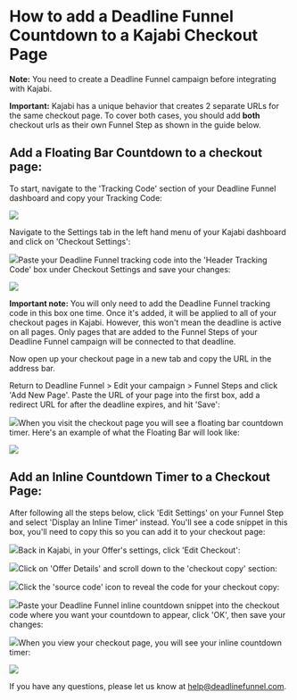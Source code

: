 # How to add a Deadline Funnel Countdown to a Kajabi Checkout Page

**Note:** You need to create a Deadline Funnel campaign before integrating with Kajabi.

**Important:** Kajabi has a unique behavior that creates 2 separate URLs for the same checkout page. To cover both cases, you should add **both** checkout urls as their own Funnel Step as shown in the guide below.

## Add a Floating Bar Countdown to a checkout page:

To start, navigate to the 'Tracking Code' section of your Deadline Funnel dashboard and copy your Tracking Code:

![](https://d33v4339jhl8k0.cloudfront.net/docs/assets/53974d6ce4b0c76107b109d1/images/5b29632b0428632c466b1362/file-T8jzAwcuzg.png)

Navigate to the Settings tab in the left hand menu of your Kajabi dashboard and click on 'Checkout Settings':

![](https://d33v4339jhl8k0.cloudfront.net/docs/assets/53974d6ce4b0c76107b109d1/images/5cc9d9102c7d3a177d6e39a1/file-%20Nw4UUuY5av.png)Paste your Deadline Funnel tracking code into the 'Header Tracking Code' box under Checkout Settings and save your changes:

![](https://d33v4339jhl8k0.cloudfront.net/docs/assets/53974d6ce4b0c76107b109d1/images/5cc9d9502c7d3a177d6e39a4/file-%20Ztfddd0Dnd.png)

**Important note:** You will only need to add the Deadline Funnel tracking code in this box one time. Once it's added, it will be applied to all of your checkout pages in Kajabi. However, this won't mean the deadline is active on all pages. Only pages that are added to the Funnel Steps of your Deadline Funnel campaign will be connected to that deadline.

Now open up your checkout page in a new tab and copy the URL in the address bar.

Return to Deadline Funnel &gt; Edit your campaign &gt; Funnel Steps and click 'Add New Page'. Paste the URL of your page into the first box, add a redirect URL for after the deadline expires, and hit 'Save':

![](https://d33v4339jhl8k0.cloudfront.net/docs/assets/53974d6ce4b0c76107b109d1/images/5c783c362c7d3a0cb932155e/file-%20JDPyIgnWsG.png)When you visit the checkout page you will see a floating bar countdown timer. Here's an example of what the Floating Bar will look like:

![](https://d33v4339jhl8k0.cloudfront.net/docs/assets/53974d6ce4b0c76107b109d1/images/5c65c0a12c7d3a66e32e783a/file-r2622Bfum3.png)

## Add an Inline Countdown Timer to a Checkout Page:

After following all the steps below, click 'Edit Settings' on your Funnel Step and select 'Display an Inline Timer' instead. You'll see a code snippet in this box, you'll need to copy this so you can add it to your checkout page:

![](https://d33v4339jhl8k0.cloudfront.net/docs/assets/53974d6ce4b0c76107b109d1/images/5c783cd22c7d3a0cb9321570/file-%20hMgAYWDhqC.png)Back in Kajabi, in your Offer's settings, click 'Edit Checkout':

![](https://d33v4339jhl8k0.cloudfront.net/docs/assets/53974d6ce4b0c76107b109d1/images/5b29679f2c7d3a0fa9a32df0/file-%20PKXN9MRh0H.png)Click on 'Offer Details' and scroll down to the 'checkout copy' section:

![](https://d33v4339jhl8k0.cloudfront.net/docs/assets/53974d6ce4b0c76107b109d1/images/5b2967d20428632c466b13b2/file-7QKEqxqctj.png)Click the 'source code' icon to reveal the code for your checkout copy:

![](https://d33v4339jhl8k0.cloudfront.net/docs/assets/53974d6ce4b0c76107b109d1/images/5b2968192c7d3a0fa9a32dfa/file-%20nJh2CwrglB.png)Paste your Deadline Funnel inline countdown snippet into the checkout code where you want your countdown to appear, click 'OK', then save your changes:

![](https://d33v4339jhl8k0.cloudfront.net/docs/assets/53974d6ce4b0c76107b109d1/images/5b2968720428632c466b13c1/file-f00XzdpbQH.png)When you view your checkout page, you will see your inline countdown timer:

![](https://d33v4339jhl8k0.cloudfront.net/docs/assets/53974d6ce4b0c76107b109d1/images/5b29692b0428632c466b13cc/file-%20yUAbbOH5aE.png)

If you have any questions, please let us know at [help@deadlinefunnel.com](mailto:mailto:help@deadlinefunnel.com).

